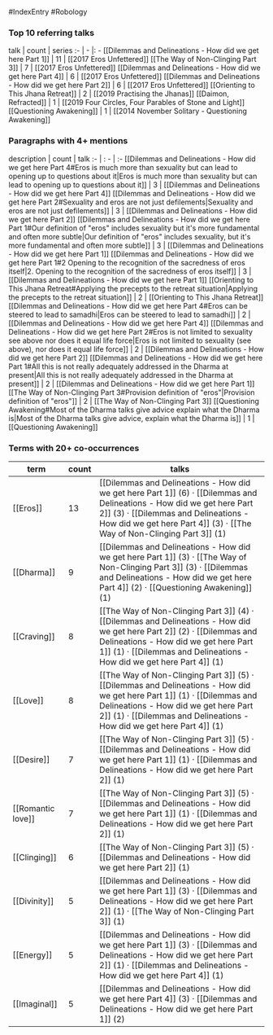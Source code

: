 #IndexEntry #Robology

### Top 10 referring talks
talk | count | series
:- | - |: -
[[Dilemmas and Delineations - How did we get here Part 1]] | 11 | [[2017 Eros Unfettered]]
[[The Way of Non-Clinging Part 3]] | 7 | [[2017 Eros Unfettered]]
[[Dilemmas and Delineations - How did we get here Part 4]] | 6 | [[2017 Eros Unfettered]]
[[Dilemmas and Delineations - How did we get here Part 2]] | 6 | [[2017 Eros Unfettered]]
[[Orienting to This Jhana Retreat]] | 2 | [[2019 Practising the Jhanas]]
[[Daimon, Refracted]] | 1 | [[2019 Four Circles, Four Parables of Stone and Light]]
[[Questioning Awakening]] | 1 | [[2014 November Solitary - Questioning Awakening]]

### Paragraphs with 4+ mentions
description | count | talk
:- | : - | :-
[[Dilemmas and Delineations - How did we get here Part 4#Eros is much more than sexuality but can lead to opening up to questions about it\|Eros is much more than sexuality but can lead to opening up to questions about it]] | 3 | [[Dilemmas and Delineations - How did we get here Part 4]]
[[Dilemmas and Delineations - How did we get here Part 2#Sexuality and eros are not just defilements\|Sexuality and eros are not just defilements]] | 3 | [[Dilemmas and Delineations - How did we get here Part 2]]
[[Dilemmas and Delineations - How did we get here Part 1#Our definition of "eros" includes sexuality but it's more fundamental and often more subtle\|Our definition of "eros" includes sexuality, but it's more fundamental and often more subtle]] | 3 | [[Dilemmas and Delineations - How did we get here Part 1]]
[[Dilemmas and Delineations - How did we get here Part 1#2 Opening to the recognition of the sacredness of eros itself\|2. Opening to the recognition of the sacredness of eros itself]] | 3 | [[Dilemmas and Delineations - How did we get here Part 1]]
[[Orienting to This Jhana Retreat#Applying the precepts to the retreat situation\|Applying the precepts to the retreat situation]] | 2 | [[Orienting to This Jhana Retreat]]
[[Dilemmas and Delineations - How did we get here Part 4#Eros can be steered to lead to samadhi\|Eros can be steered to lead to samadhi]] | 2 | [[Dilemmas and Delineations - How did we get here Part 4]]
[[Dilemmas and Delineations - How did we get here Part 2#Eros is not limited to sexuality see above nor does it equal life force\|Eros is not limited to sexuality (see above), nor does it equal life force]] | 2 | [[Dilemmas and Delineations - How did we get here Part 2]]
[[Dilemmas and Delineations - How did we get here Part 1#All this is not really adequately addressed in the Dharma at present\|All this is not really adequately addressed in the Dharma at present]] | 2 | [[Dilemmas and Delineations - How did we get here Part 1]]
[[The Way of Non-Clinging Part 3#Provision definition of "eros"\|Provision definition of "eros"]] | 2 | [[The Way of Non-Clinging Part 3]]
[[Questioning Awakening#Most of the Dharma talks give advice explain what the Dharma is\|Most of the Dharma talks give advice, explain what the Dharma is]] | 1 | [[Questioning Awakening]]

### Terms with 20+ co-occurrences
term | count | talks
-|-|-
[[Eros]] | 13 | <span class="counts">[[Dilemmas and Delineations - How did we get here Part 1]] (6) · [[Dilemmas and Delineations - How did we get here Part 2]] (3) · [[Dilemmas and Delineations - How did we get here Part 4]] (3) · [[The Way of Non-Clinging Part 3]] (1)</span> 
[[Dharma]] | 9 | <span class="counts">[[Dilemmas and Delineations - How did we get here Part 1]] (3) · [[The Way of Non-Clinging Part 3]] (3) · [[Dilemmas and Delineations - How did we get here Part 4]] (2) · [[Questioning Awakening]] (1)</span> 
[[Craving]] | 8 | <span class="counts">[[The Way of Non-Clinging Part 3]] (4) · [[Dilemmas and Delineations - How did we get here Part 2]] (2) · [[Dilemmas and Delineations - How did we get here Part 1]] (1) · [[Dilemmas and Delineations - How did we get here Part 4]] (1)</span> 
[[Love]] | 8 | <span class="counts">[[The Way of Non-Clinging Part 3]] (5) · [[Dilemmas and Delineations - How did we get here Part 1]] (1) · [[Dilemmas and Delineations - How did we get here Part 2]] (1) · [[Dilemmas and Delineations - How did we get here Part 4]] (1)</span> 
[[Desire]] | 7 | <span class="counts">[[The Way of Non-Clinging Part 3]] (5) · [[Dilemmas and Delineations - How did we get here Part 1]] (1) · [[Dilemmas and Delineations - How did we get here Part 2]] (1)</span> 
[[Romantic love]] | 7 | <span class="counts">[[The Way of Non-Clinging Part 3]] (5) · [[Dilemmas and Delineations - How did we get here Part 1]] (1) · [[Dilemmas and Delineations - How did we get here Part 2]] (1)</span> 
[[Clinging]] | 6 | <span class="counts">[[The Way of Non-Clinging Part 3]] (5) · [[Dilemmas and Delineations - How did we get here Part 2]] (1)</span> 
[[Divinity]] | 5 | <span class="counts">[[Dilemmas and Delineations - How did we get here Part 1]] (3) · [[Dilemmas and Delineations - How did we get here Part 2]] (1) · [[The Way of Non-Clinging Part 3]] (1)</span> 
[[Energy]] | 5 | <span class="counts">[[Dilemmas and Delineations - How did we get here Part 1]] (3) · [[Dilemmas and Delineations - How did we get here Part 2]] (1) · [[Dilemmas and Delineations - How did we get here Part 4]] (1)</span> 
[[Imaginal]] | 5 | <span class="counts">[[Dilemmas and Delineations - How did we get here Part 4]] (3) · [[Dilemmas and Delineations - How did we get here Part 1]] (2)</span> 

